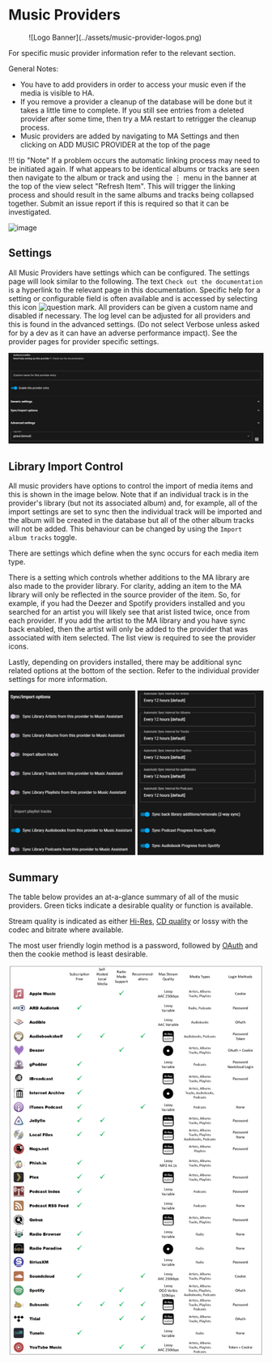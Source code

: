 # Music Providers
<figure markdown>
  ![Logo Banner](../assets/music-provider-logos.png)
</figure>

For specific music provider information refer to the relevant section.

General Notes:

- You have to add providers in order to access your music even if the media is visible to HA.
- If you remove a provider a cleanup of the database will be done but it takes a little time to complete. If you still see entries from a deleted provider after some time, then try a MA restart to retrigger the cleanup process.
- Music providers are added by navigating to MA Settings and then clicking on ADD MUSIC PROVIDER at the top of the page

!!! tip "Note" 
    If a problem occurs the automatic linking process may need to be initiated again. If what appears to be identical albums or tracks are seen then navigate to the album or track and using the ⋮ menu in the banner at the top of the view select "Refresh Item". This will trigger the linking process and should result in the same albums and tracks being collapsed together. Submit an issue report if this is required so that it can be investigated.

![image](../assets/screenshots/add-music-provider.png)

## Settings

All Music Providers have settings which can be configured. The settings page will look similar to the following. The text `Check out the documentation` is a hyperlink to the relevant page in this documentation. Specific help for a setting or configurable field is often available and is accessed by selecting this icon ![question mark](../assets/icons/question-mark.png). All providers can be given a custom name and disabled if necessary. The log level can be adjusted for all providers and this is found in the advanced settings. (Do not select Verbose unless asked for by a dev as it can have an adverse performance impact). See the provider pages for provider specific settings.

![image](../assets/screenshots/generic-settings.png)

## Library Import Control

All music providers have options to control the import of media items and this is shown in the image below. Note that if an individual track is in the provider's library (but not its associated album) and, for example, all of the import settings are set to sync then the individual track will be imported and the album will be created in the database but all of the other album tracks will not be added. This behaviour can be changed by using the `Import album tracks` toggle.

There are settings which define when the sync occurs for each media item type. 

There is a setting which controls whether additions to the MA library are also made to the provider library. For clarity, adding an item to the MA library will only be reflected in the source provider of the item. So, for example, if you had the Deezer and Spotify providers installed and you searched for an artist you will likely see that arist listed twice, once from each provider. If you add the artist to the MA library and you have sync back enabled, then the artist will only be added to the provider that was associated with item selected. The list view is required to see the provider icons.

Lastly, depending on providers installed, there may be additional sync related options at the bottom of the section. Refer to the individual provider settings for more information.

![image](../assets/screenshots/library-import-settings.png)

## Summary

The table below provides an at-a-glance summary of all of the music providers. Green ticks indicate a desirable quality or function is available. 

Stream quality is indicated as either [Hi-Res](../player-support/index.md/#audio-quality), [CD quality](https://www.soundguys.com/high-bitrate-audio-is-overkill-cd-quality-is-still-great-16518/) or lossy with the codec and bitrate where available.

The most user friendly login method is a password, followed by [OAuth](https://en.wikipedia.org/wiki/OAuth) and then the cookie method is least desirable.

[![music provider summary](../assets/music-provider-summary.png)](../assets/music-provider-summary.png)
